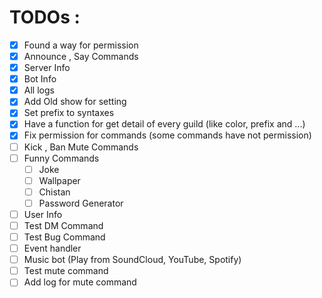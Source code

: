 # TODOs :

- [x] Found a way for permission
- [x] Announce , Say Commands
- [x] Server Info
- [x] Bot Info
- [x] All logs
- [x] Add Old show for setting
- [x] Set prefix to syntaxes
- [x] Have a function for get detail of every guild (like color, prefix and ...)
- [x] Fix permission for commands (some commands have not permission)
- [ ] Kick , Ban Mute Commands
- [ ] Funny Commands
  - [ ] Joke
  - [ ] Wallpaper
  - [ ] Chistan
  - [ ] Password Generator
- [ ] User Info
- [ ] Test DM Command
- [ ] Test Bug Command
- [ ] Event handler
- [ ] Music bot (Play from SoundCloud, YouTube, Spotify)
- [ ] Test mute command
- [ ] Add log for mute command
